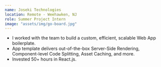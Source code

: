 ```yaml
---
name: Joseki Technologies
location: Remote - Weehawken, NJ
role: Summer Project Intern
image: "assets/img/go-board.jpg"
---
```


- I worked with the team to build a custom, efficient, scalable Web App boilerplate.
- App template delivers out-of-the-box Server-Side Rendering, Component-level Code Splitting, Asset Caching, and more.
- Invested 50+ hours in React.js.

